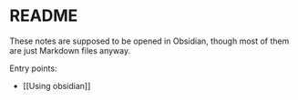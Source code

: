 # README

These notes are supposed to be opened in Obsidian, though most of them are just Markdown files anyway.

Entry points:
- [[Using obsidian]]